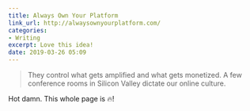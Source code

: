 ```yaml
---
title: Always Own Your Platform
link_url: http://alwaysownyourplatform.com/
categories:
- Writing
excerpt: Love this idea!
date: 2019-03-26 05:09
---
```


> They control what gets amplified and what gets monetized. A few conference rooms in Silicon Valley dictate our online culture.

Hot damn. This whole page is 🔥!
